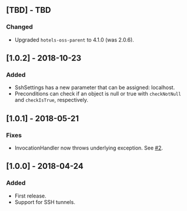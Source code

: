 ## [TBD] - TBD
### Changed
* Upgraded `hotels-oss-parent` to 4.1.0 (was 2.0.6).

## [1.0.2] - 2018-10-23
### Added
* SshSettings has a new parameter that can be assigned: localhost.
* Preconditions can check if an object is null or true with `checkNotNull` and `checkIsTrue`, respectively.

## [1.0.1] - 2018-05-21
### Fixes
* InvocationHandler now throws underlying exception. See [#2](https://github.com/HotelsDotCom/hcommon-ssh/issues/2). 


## [1.0.0] - 2018-04-24
### Added
* First release.
* Support for SSH tunnels.

